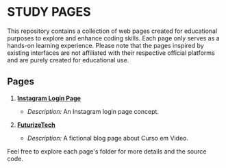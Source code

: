 # STUDY PAGES

This repository contains a collection of web pages created for educational purposes to explore and enhance coding skills. Each page only serves as a hands-on learning experience. Please note that the pages inspired by existing interfaces are not affiliated with their respective official platforms and are purely created for educational use.

## Pages

1. **[Instagram Login Page](https://savioemanuelf.github.io/html-pages/pages/instagram-concept/)**
   - *Description:* An Instagram login page concept.

2. **[FuturizeTech](https://savioemanuelf.github.io/html-pages/pages/futurize/)**
   - *Description:* A fictional blog page about Curso em Video.

Feel free to explore each page's folder for more details and the source code. 
